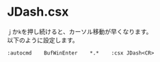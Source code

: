JDash.csx
===

`ｊ`か`k`を押し続けると、カーソル移動が早くなります。  
以下のように設定します。  

`:autocmd    BufWinEnter    *.*    :csx JDash<CR>`

